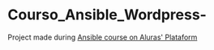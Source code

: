# Courso_Ansible_Wordpress-

Project made during [Ansible course on Aluras' Plataform
](https://cursos.alura.com.br/certificate/02055900-05b0-4719-8d7f-28638ce085cb?lang=en)

